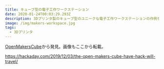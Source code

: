 ```yaml
---
title: キューブ型の電子工作ワークステーション
date: 2020-01-24T00:03:29.293Z
description: 3Dプリンタ製のキューブ型のユニークな電子工作ワークステーションの作例を紹介します。
image: /img/makers-workspace.jpg
tags:
  - 3Dプリンタ
---
```

[OpenMakersCube](https://github.com/technoez/open-makers-cube)から発見。画像もここから転載。

https://hackaday.com/2019/12/03/the-open-makers-cube-have-hack-will-travel/
